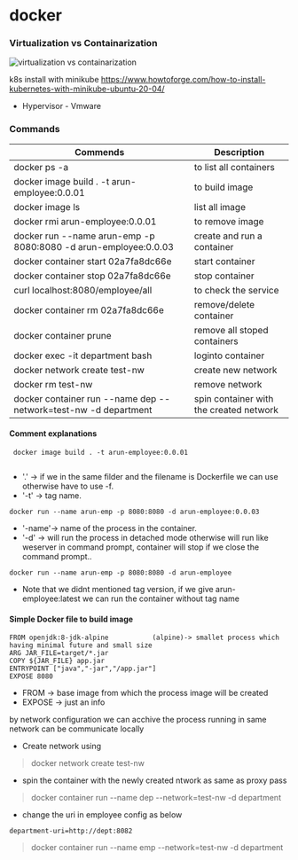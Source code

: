 # docker
### Virtualization vs Containarization
![virtualization vs containarization](https://github.com/marun790/docker/blob/main/images/container_evolution.svg?raw=true)

k8s install with minikube https://www.howtoforge.com/how-to-install-kubernetes-with-minikube-ubuntu-20-04/

* Hypervisor - Vmware

### Commands

 Commends 							        |  Description 
----------------------------------------------------------------------|---------------------------------
docker ps -a								|to list all containers
docker image build . -t arun-employee:0.0.01				|to build image
docker image ls							|list all image
docker rmi arun-employee:0.0.01					|to remove image
docker run --name arun-emp -p 8080:8080 -d arun-employee:0.0.03 	|create and run a container 
docker container start 02a7fa8dc66e 					|start container
docker container stop 02a7fa8dc66e 					|stop container
curl localhost:8080/employee/all					|to check the service
docker container rm 02a7fa8dc66e 					|remove/delete container
docker container prune							|remove all stoped containers
docker exec -it department bash					| loginto container
docker network create test-nw						| create new network
docker rm test-nw							| remove network
docker container run --name dep --network=test-nw -d department	| spin container with the created network


#### Comment explanations
```
 docker image build . -t arun-employee:0.0.01	
 
 ```
* '.' -> if we in the same filder and the filename is Dockerfile we can use otherwise have to use -f.
* '-t' -> tag name.
 
``` 
docker run --name arun-emp -p 8080:8080 -d arun-employee:0.0.03
```
* '-name'-> name of the process in the container.
* '-d' -> will run the process in detached mode otherwise will run like weserver in command prompt, container will stop if we close the command prompt..

```
docker run --name arun-emp -p 8080:8080 -d arun-employee
```
* Note that we didnt mentioned tag version, if we give arun-employee:latest we can run the container without tag name




#### Simple Docker file to build image
```
FROM openjdk:8-jdk-alpine 			(alpine)-> smallet process which having minimal future and small size
ARG JAR_FILE=target/*.jar
COPY ${JAR_FILE} app.jar
ENTRYPOINT ["java","-jar","/app.jar"]
EXPOSE 8080
```
* FROM -> base image from which the process image will be created
* EXPOSE -> just an info



by network configuration we can acchive the process running in same network can be communicate locally
* Create network using 
> docker network create test-nw
* spin the container with the newly created ntwork as same as proxy pass
> docker container run --name dep --network=test-nw -d department
* change the uri in employee config as below
```
department-uri=http://dept:8082

```
> docker container run --name emp --network=test-nw -d department


